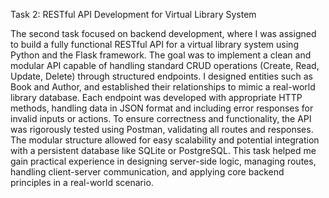 Task 2: RESTful API Development for Virtual Library System

The second task focused on backend development, where I was assigned to build a fully functional RESTful API for a virtual library system using Python and the Flask framework. The goal was to implement a clean and modular API capable of handling standard CRUD operations (Create, Read, Update, Delete) through structured endpoints. I designed entities such as Book and Author, and established their relationships to mimic a real-world library database. Each endpoint was developed with appropriate HTTP methods, handling data in JSON format and including error responses for invalid inputs or actions. To ensure correctness and functionality, the API was rigorously tested using Postman, validating all routes and responses. The modular structure allowed for easy scalability and potential integration with a persistent database like SQLite or PostgreSQL. This task helped me gain practical experience in designing server-side logic, managing routes, handling client-server communication, and applying core backend principles in a real-world scenario.
